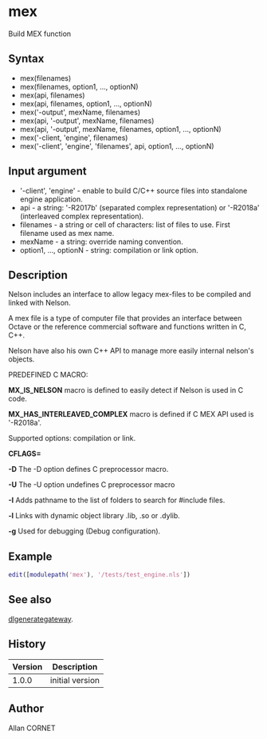 

# mex

Build MEX function

## Syntax

- mex(filenames)
- mex(filenames, option1, ..., optionN)
- mex(api, filenames)
- mex(api, filenames, option1, ..., optionN)
- mex('-output', mexName, filenames)
- mex(api, '-output', mexName, filenames)
- mex(api, '-output', mexName, filenames, option1, ..., optionN)
- mex('-client, 'engine', filenames)
- mex('-client', 'engine', 'filenames', api, option1, ..., optionN)

## Input argument

 - '-client', 'engine' - enable to build C/C++ source files into standalone engine application.
 - api - a string: '-R2017b' (separated complex representation) or '-R2018a' (interleaved complex representation).
 - filenames - a string or cell of characters: list of files to use. First filename used as mex name.
 - mexName - a string: override naming convention.
 - option1, ..., optionN - string: compilation or link option.

## Description


  <p>Nelson includes an interface to allow legacy mex-files to be compiled and linked with Nelson.</p>
  <p>A mex file is a type of computer file that provides an interface between Octave or the reference commercial software and functions written in C, C++.</p>
  <p>Nelson have also his own C++ API to manage more easily internal nelson's objects.</p>
  <p/>
  <p>PREDEFINED C MACRO:</p>
  <p><b>MX_IS_NELSON</b> macro is defined to easily detect if Nelson is used in C code.</p>
  <p><b>MX_HAS_INTERLEAVED_COMPLEX</b> macro is defined if C MEX API used is '-R2018a'.</p>
  <p/>
  <p>Supported options: compilation or link.</p>
  <p>
    <b>CFLAGS=</b>
  </p>
  <p><b>-D</b> The -D option defines C preprocessor macro.</p>
  <p><b>-U</b> The -U option undefines C preprocessor macro</p>
  <p><b>-I</b> Adds pathname to the list of folders to search for #include files.</p>
  <p><b>-l</b> Links with dynamic object library .lib, .so or .dylib.</p>
  <p><b>-g</b> Used for debugging (Debug configuration).</p>


## Example

```matlab
edit([modulepath('mex'), '/tests/test_engine.nls'])
```

## See also

[dlgenerategateway](../dynamic_link/dlgenerategateway.md).
## History

|Version|Description|
|------|------|
|1.0.0|initial version|


## Author

Allan CORNET



